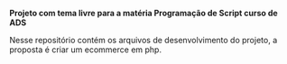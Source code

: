 ﻿**Projeto com tema livre para a matéria Programação de Script curso de ADS**

Nesse repositório contém os arquivos de desenvolvimento do projeto, a proposta é criar um ecommerce em php.

